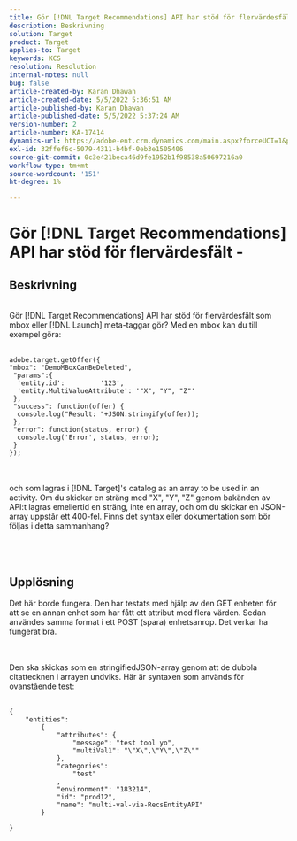 ```yaml
---
title: Gör [!DNL Target Recommendations] API har stöd för flervärdesfält -
description: Beskrivning
solution: Target
product: Target
applies-to: Target
keywords: KCS
resolution: Resolution
internal-notes: null
bug: false
article-created-by: Karan Dhawan
article-created-date: 5/5/2022 5:36:51 AM
article-published-by: Karan Dhawan
article-published-date: 5/5/2022 5:37:24 AM
version-number: 2
article-number: KA-17414
dynamics-url: https://adobe-ent.crm.dynamics.com/main.aspx?forceUCI=1&pagetype=entityrecord&etn=knowledgearticle&id=3c966259-35cc-ec11-a7b5-6045bd00db25
exl-id: 32ffef6c-5079-4311-b4bf-0eb3e1505406
source-git-commit: 0c3e421beca46d9fe1952b1f98538a50697216a0
workflow-type: tm+mt
source-wordcount: '151'
ht-degree: 1%

---
```


# Gör [!DNL Target Recommendations] API har stöd för flervärdesfält -

## Beskrivning

<br>Gör [!DNL Target Recommendations] API har stöd för flervärdesfält som mbox eller [!DNL Launch] meta-taggar gör? Med en mbox kan du till exempel göra:<br><br>

```
adobe.target.getOffer({
"mbox": "DemoMBoxCanBeDeleted",
 "params":{
  'entity.id':         '123',   
  'entity.MultiValueAttribute': '"X", "Y", "Z"'
 },
 "success": function(offer) {
  console.log("Result: "+JSON.stringify(offer));
 },
 "error": function(status, error) {
  console.log('Error', status, error);
 }
});
```

<br><br>och som lagras i [!DNL Target]&#39;s catalog as an array to be used in an activity. Om du skickar en sträng med &quot;X&quot;, &quot;Y&quot;, &quot;Z&quot; genom bakänden av API:t lagras emellertid en sträng, inte en array, och om du skickar en JSON-array uppstår ett 400-fel. Finns det syntax eller dokumentation som bör följas i detta sammanhang?<br><br><br><br>

## Upplösning


Det här borde fungera. Den har testats med hjälp av den GET enheten för att se en annan enhet som har fått ett attribut med flera värden. Sedan användes samma format i ett POST (spara) enhetsanrop. Det verkar ha fungerat bra.




<br><br>Den ska skickas som en stringifiedJSON-array genom att de dubbla citattecknen i arrayen undviks. Här är syntaxen som används för ovanstående test:<br><br>

```
{
    "entities":
        {
            "attributes": {
                "message": "test tool yo",
                "multiVal1": "\"X\",\"Y\",\"Z\""
            },
            "categories": 
                "test"
            ,
            "environment": "183214",
            "id": "prod12",
            "name": "multi-val-via-RecsEntityAPI"
        }
    
}
```
